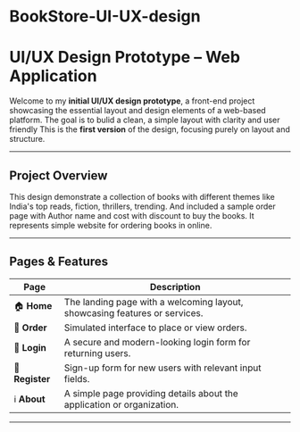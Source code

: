 # BookStore-UI-UX-design

# UI/UX Design Prototype – Web Application

Welcome to my **initial UI/UX design prototype**, a front-end project showcasing the essential layout and design elements of a web-based platform. The goal is to bulid a clean, a simple layout with clarity and user friendly
This is the **first version** of the design, focusing purely on layout and structure.

---

## Project Overview

This design demonstrate a collection of books with different themes like India's top reads, fiction, thrillers, trending. And included a sample order page with Author name and cost with discount to buy the books. 
It represents simple website for ordering books in online.

---

##  Pages & Features

| Page         | Description                                                                 |
|--------------|-----------------------------------------------------------------------------|
| 🏠 **Home**     | The landing page with a welcoming layout, showcasing features or services. |
| 🛒 **Order**    | Simulated interface to place or view orders. |
| 🔐 **Login**    | A secure and modern-looking login form for returning users.                |
| 📝 **Register** | Sign-up form for new users with relevant input fields.                     |
| ℹ️ **About**     | A simple page providing details about the application or organization.    |

---
